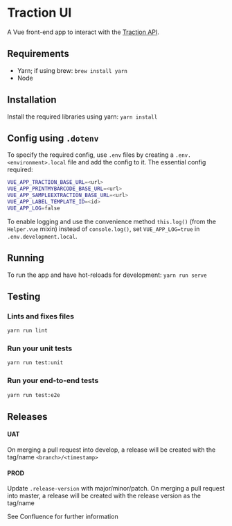 # Traction UI

A Vue front-end app to interact with the [Traction API](https://github.com/sanger/traction-service).

## Requirements

* Yarn; if using brew: `brew install yarn`
* Node

## Installation

Install the required libraries using yarn: `yarn install`

## Config using `.dotenv`

To specify the required config, use `.env` files by creating a `.env.<environment>.local` file and
add the config to it. The essential config required:

```bash
VUE_APP_TRACTION_BASE_URL=<url>
VUE_APP_PRINTMYBARCODE_BASE_URL=<url>
VUE_APP_SAMPLEEXTRACTION_BASE_URL=<url>
VUE_APP_LABEL_TEMPLATE_ID=<id>
VUE_APP_LOG=false
```

To enable logging and use the convenience method `this.log()` (from the `Helper.vue` mixin) instead
of `console.log()`, set `VUE_APP_LOG=true` in `.env.development.local`.

## Running

To run the app and have hot-reloads for development: `yarn run serve`

## Testing

### Lints and fixes files

```bash
yarn run lint
```

### Run your unit tests

```bash
yarn run test:unit
```

### Run your end-to-end tests

```bash
yarn run test:e2e
```

## Releases

#### UAT
On merging a pull request into develop, a release will be created with the tag/name `<branch>/<timestamp>`

#### PROD
Update `.release-version` with major/minor/patch. On merging a pull request into master, a release will be created with the release version as the tag/name 

See Confluence for further information